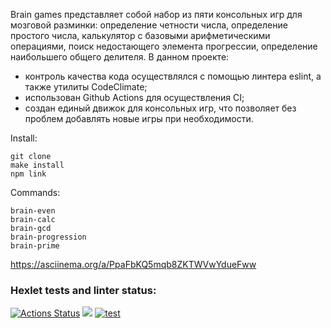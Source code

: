Brain games представляет собой набор из пяти консольных игр для мозговой разминки: определение четности числа, определение простого числа, калькулятор с базовыми арифметическими операциями, поиск недостающего элемента прогрессии, определение наибольшего общего делителя.
В данном проекте:
- контроль качества кода осуществлялся с помощью линтера eslint, а также утилиты CodeClimate;
- использован Github Aсtions для осуществления CI;
- создан единый движок для консольных игр, что позволяет без проблем добавлять новые игры при необходимости.


Install:

    git clone
    make install
    npm link

Commands:

    brain-even
    brain-calc
    brain-gcd
    brain-progression
    brain-prime

https://asciinema.org/a/PpaFbKQ5mqb8ZKTWVwYdueFww

### Hexlet tests and linter status:
[![Actions Status](https://github.com/Dan-oss/frontend-project-lvl1/workflows/hexlet-check/badge.svg)](https://github.com/Dan-oss/frontend-project-lvl1/actions)
<a href="https://codeclimate.com/github/Dan-oss/frontend-project-lvl1/maintainability"><img src="https://api.codeclimate.com/v1/badges/fe5475e450c291c83e9c/maintainability" /></a>
[![test](https://github.com/Dan-oss/frontend-project-lvl1/actions/workflows/tests.yml/badge.svg)](https://github.com/Dan-oss/frontend-project-lvl1/actions/workflows/tests.yml)

